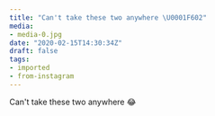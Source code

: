 ```yaml
---
title: "Can't take these two anywhere \U0001F602"
media:
- media-0.jpg
date: "2020-02-15T14:30:34Z"
draft: false
tags:
- imported
- from-instagram
---
```

Can't take these two anywhere 😂
